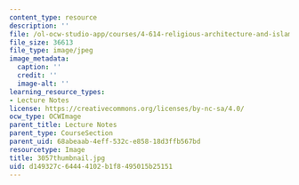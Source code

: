 ```yaml
---
content_type: resource
description: ''
file: /ol-ocw-studio-app/courses/4-614-religious-architecture-and-islamic-cultures-fall-2002/d149327c64444102b1f8495015b25151_3057thumbnail.jpg
file_size: 36613
file_type: image/jpeg
image_metadata:
  caption: ''
  credit: ''
  image-alt: ''
learning_resource_types:
- Lecture Notes
license: https://creativecommons.org/licenses/by-nc-sa/4.0/
ocw_type: OCWImage
parent_title: Lecture Notes
parent_type: CourseSection
parent_uid: 68abeaab-4eff-532c-e858-18d3ffb567bd
resourcetype: Image
title: 3057thumbnail.jpg
uid: d149327c-6444-4102-b1f8-495015b25151
---
```

